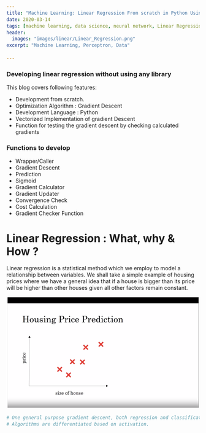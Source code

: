 ```yaml
---
title: "Machine Learning: Linear Regression From scratch in Python Using Gradient Descent "
date: 2020-03-14
tags: [machine learning, data science, neural network, Linear Regression ]
header:
  images: "images/linear/Linear_Regression.png"
excerpt: "Machine Learning, Perceptron, Data"

---
```



### Developing linear regression without using any library
This blog covers following features:



- Development from scratch.
- Optimization Algorithm : Gradient Descent
- Development Language : Python
- Vectorized Implementation of gradient Descent
- Function for testing the gradient descent by checking calculated gradients


### Functions to develop


- Wrapper/Caller
- Gradient Descent
- Prediction  
- Sigmoid  
- Gradient Calculator
- Gradient Updater
- Convergence Check
- Cost Calculation
- Gradient Checker Function



# Linear Regression : What, why & How ?

Linear regression is a statistical method which we employ to model a relationship between variables. We shall take a simple example of housing prices where we have a general idea that if a house is bigger than its price will be higher than other houses given all other factors remain constant.

![ Price & Size Relation ](/images/linear/HS.png)




```python
# One general purpose gradient descent, both regression and classification tasks use same gradient descent function.
# Algorithms are differentiated based on activation.

```

